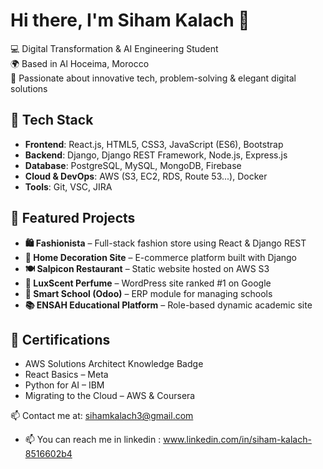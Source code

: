 # Hi there, I'm Siham Kalach 👋

💻 Digital Transformation & AI Engineering Student  
🌍 Based in Al Hoceima, Morocco  
🚀 Passionate about innovative tech, problem-solving & elegant digital solutions  

## 🔧 Tech Stack
- **Frontend**: React.js, HTML5, CSS3, JavaScript (ES6), Bootstrap  
- **Backend**: Django, Django REST Framework, Node.js, Express.js  
- **Database**: PostgreSQL, MySQL, MongoDB, Firebase  
- **Cloud & DevOps**: AWS (S3, EC2, RDS, Route 53...), Docker  
- **Tools**: Git, VSC, JIRA  

## 🌟 Featured Projects
- **🛍 Fashionista** – Full-stack fashion store using React & Django REST  
- **🏡 Home Decoration Site** – E-commerce platform built with Django  
- **🍽 Salpicon Restaurant** – Static website hosted on AWS S3  
- **🌸 LuxScent Perfume** – WordPress site ranked #1 on Google  
- **📘 Smart School (Odoo)** – ERP module for managing schools  
- **📚 ENSAH Educational Platform** – Role-based dynamic academic site  

## 📜 Certifications
- AWS Solutions Architect Knowledge Badge  
- React Basics – Meta  
- Python for AI – IBM  
- Migrating to the Cloud – AWS & Coursera  

📫 Contact me at: sihamkalach3@gmail.com

- 📫 You can reach me in linkedin :  www.linkedin.com/in/siham-kalach-8516602b4

<!---
sihamkalach/sihamkalach is a ✨ special ✨ repository because its `README.md` (this file) appears on your GitHub profile.
You can click the Preview link to take a look at your changes.
--->
